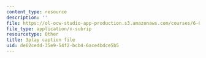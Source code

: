 ```yaml
---
content_type: resource
description: ''
file: https://ol-ocw-studio-app-production.s3.amazonaws.com/courses/6-006-introduction-to-algorithms-fall-2011/de62cedd35e954f2bcb46ace4bdce5b5_IWzYoXKaRIc.vtt
file_type: application/x-subrip
resourcetype: Other
title: 3play caption file
uid: de62cedd-35e9-54f2-bcb4-6ace4bdce5b5
---
```

